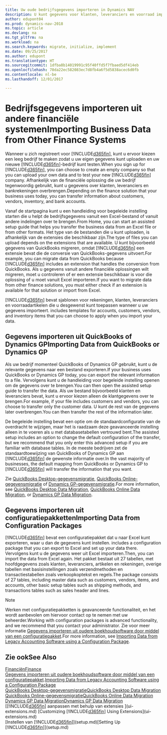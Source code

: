 ```yaml
---
title: Uw oude bedrijfsgegevens importeren in Dynamics NAV
description: U kunt gegevens voor klanten, leveranciers en voorraad importeren, bijvoorbeeld uit Excel, QuickBooks of Dynamics GP, in Dynamics NAV.
author: edupont04
ms.prod: dynamics-nav-2018
ms.topic: article
ms.devlang: na
ms.tgt_pltfrm: na
ms.workload: na
ms.search.keywords: migrate, initialize, implement
ms.date: 09/25/2017
ms.author: edupont
ms.translationtype: HT
ms.sourcegitcommit: 1dfba8b14019991c95f40ffd5f7fbaed5df414eb
ms.openlocfilehash: 70da22ec582083ec7d8fb4a6f5d5838acec6d0fb
ms.contentlocale: nl-be
ms.lasthandoff: 12/01/2017

---
```

# <a name="importing-business-data-from-other-finance-systems"></a><span data-ttu-id="c4437-103">Bedrijfsgegevens importeren uit andere financiële systemen</span><span class="sxs-lookup"><span data-stu-id="c4437-103">Importing Business Data from Other Finance Systems</span></span>
<span data-ttu-id="c4437-104">Wanneer u zich registreert voor [!INCLUDE[d365fin](includes/d365fin_md.md)], kunt u ervoor kiezen een leeg bedrijf te maken zodat u uw eigen gegevens kunt uploaden en uw nieuwe [!INCLUDE[d365fin](includes/d365fin_md.md)]-bedrijf kunt testen.</span><span class="sxs-lookup"><span data-stu-id="c4437-104">When you sign up for [!INCLUDE[d365fin](includes/d365fin_md.md)], you can choose to create an empty company so that you can upload your own data and to test your new [!INCLUDE[d365fin](includes/d365fin_md.md)] company.</span></span> <span data-ttu-id="c4437-105">Afhankelijk van de financiële oplossing die uw bedrijf tegenwoordig gebruikt, kunt u gegevens over klanten, leveranciers en bankrekeningen overbrengen.</span><span class="sxs-lookup"><span data-stu-id="c4437-105">Depending on the finance solution that your business uses today, you can transfer information about customers, vendors, inventory, and bank accounts.</span></span>  

<span data-ttu-id="c4437-106">Vanaf de startpagina kunt u een handleiding voor begeleide instelling starten die u helpt de bedrijfsgegevens vanuit een Excel-bestand of vanuit andere indelingen over te brengen.</span><span class="sxs-lookup"><span data-stu-id="c4437-106">From Home, you can start an assisted setup guide that helps you transfer the business data from an Excel file or from other formats.</span></span> <span data-ttu-id="c4437-107">Het type van de bestanden die u kunt uploaden, is afhankelijk van de extensies die beschikbaar zijn.</span><span class="sxs-lookup"><span data-stu-id="c4437-107">The type of files you can upload depends on the extensions that are available.</span></span> <span data-ttu-id="c4437-108">U kunt bijvoorbeeld gegevens van QuickBooks migreren, omdat [!INCLUDE[d365fin](includes/d365fin_md.md)] een extensie bevat die de conversie van QuickBooks-gegevens uitvoert.</span><span class="sxs-lookup"><span data-stu-id="c4437-108">For example, you can migrate data from QuickBooks because [!INCLUDE[d365fin](includes/d365fin_md.md)] includes an extension that handles the conversion from QuickBooks.</span></span> <span data-ttu-id="c4437-109">Als u gegevens vanuit andere financiële oplossingen wilt migreren, moet u controleren of er een extensie beschikbaar is voor die oplossing of u moet vanuit Excel importeren.</span><span class="sxs-lookup"><span data-stu-id="c4437-109">If you want to migrate data from other finance solutions, you must either check if an extension is available for that solution or import from Excel.</span></span>  

[!INCLUDE[d365fin](includes/d365fin_md.md)]<span data-ttu-id="c4437-110"> bevat sjablonen voor rekeningen, klanten, leveranciers en voorraadartikelen die u desgewenst kunt toepassen wanneer u uw gegevens importeert.</span><span class="sxs-lookup"><span data-stu-id="c4437-110"> includes templates for accounts, customers, vendors, and inventory items that you can choose to apply when you import your data.</span></span>  

## <a name="importing-data-from-quickbooks-or-dynamics-gp"></a><span data-ttu-id="c4437-111">Gegevens importeren uit QuickBooks of Dynamics GP</span><span class="sxs-lookup"><span data-stu-id="c4437-111">Importing Data from QuickBooks or Dynamics GP</span></span>
<span data-ttu-id="c4437-112">Als uw bedrijf momenteel QuickBooks of Dynamics GP gebruikt, kunt u de relevante gegevens naar een bestand exporteren.</span><span class="sxs-lookup"><span data-stu-id="c4437-112">If your business uses QuickBooks or Dynamics GP today, you can export the relevant information to a file.</span></span> <span data-ttu-id="c4437-113">Vervolgens kunt u de handleiding voor begeleide instelling openen om de gegevens over te brengen.</span><span class="sxs-lookup"><span data-stu-id="c4437-113">You can then open the assisted setup guide to transfer the data.</span></span>
<span data-ttu-id="c4437-114">Als uw bestand bijvoorbeeld klanten en leveranciers bevat, kunt u ervoor kiezen alleen de klantgegevens over te brengen.</span><span class="sxs-lookup"><span data-stu-id="c4437-114">For example, if your file includes customers and vendors, you can choose to transfer only the customer data.</span></span> <span data-ttu-id="c4437-115">U kunt de rest van de gegevens later overbrengen.</span><span class="sxs-lookup"><span data-stu-id="c4437-115">You can then transfer the rest of the information later.</span></span>  

<span data-ttu-id="c4437-116">De begeleide instelling bevat een optie om de standaardconfiguratie van de overdracht te wijzigen, maar het is raadzaam deze geavanceerde instelling alleen in te voeren als u met databasetabellen vertrouwd bent.</span><span class="sxs-lookup"><span data-stu-id="c4437-116">The assisted setup includes an option to change the default configuration of the transfer, but we recommend that you only enter this advanced setup if you are familiar with database tables.</span></span> <span data-ttu-id="c4437-117">In de meeste bedrijven zet de standaardtoewijzing van QuickBooks of Dynamics GP aan [!INCLUDE[d365fin](includes/d365fin_md.md)] de gewenste informatie over.</span><span class="sxs-lookup"><span data-stu-id="c4437-117">In the vast majority of businesses, the default mapping from QuickBooks or Dynamics GP to [!INCLUDE[d365fin](includes/d365fin_md.md)] will transfer the information that you want.</span></span>  

<span data-ttu-id="c4437-118">Zie [QuickBooks Desktop-gegevensmigratie](ui-extensions-quickbooks-data-migration.md), [QuickBooks Online-gegevensmigratie](ui-extensions-quickbooks-online-data-migration.md) of [Dynamics GP-gegevensmigratie](ui-extensions-dynamicsgp-data-migration.md).</span><span class="sxs-lookup"><span data-stu-id="c4437-118">For more information, see [QuickBooks Desktop Data Migration](ui-extensions-quickbooks-data-migration.md), [QuickBooks Online Data Migration](ui-extensions-quickbooks-online-data-migration.md), or [Dynamics GP Data Migration](ui-extensions-dynamicsgp-data-migration.md).</span></span>  

## <a name="importing-data-from-configuration-packages"></a><span data-ttu-id="c4437-119">Gegevens importeren uit configuratiepakketten</span><span class="sxs-lookup"><span data-stu-id="c4437-119">Importing Data from Configuration Packages</span></span>
[!INCLUDE[d365fin](includes/d365fin_md.md)]<span data-ttu-id="c4437-120"> bevat een configuratiepakket dat u naar Excel kunt exporteren, waar u dan de gegevens kunt instellen.</span><span class="sxs-lookup"><span data-stu-id="c4437-120"> includes a configuration package that you can export to Excel and set up your data there.</span></span> <span data-ttu-id="c4437-121">Vervolgens kunt u de gegevens weer uit Excel importeren.</span><span class="sxs-lookup"><span data-stu-id="c4437-121">Then, you can import the data from Excel again.</span></span> <span data-ttu-id="c4437-122">Het pakket bestaat uit 27 tabellen, met hoofdgegevens zoals klanten, leveranciers, artikelen en rekeningen, overige tabellen met basisinstellingen zoals verzendmethoden en transactiestabellen zoals verkoopkoptekst en regels.</span><span class="sxs-lookup"><span data-stu-id="c4437-122">The package consists of 27 tables, including master data such as customers, vendors, items, and accounts, other basic setup tables such as shipping methods, and transactions tables such as sales header and lines.</span></span>  

> [!NOTE]  
>   <span data-ttu-id="c4437-123">Werken met configuratiepakketten is geavanceerde functionaliteit, en het wordt aanbevolen om hiervoor contact op te nemen met uw beheerder.</span><span class="sxs-lookup"><span data-stu-id="c4437-123">Working with configuration packages is advanced functionality, and we recommend that you contact your administrator.</span></span> <span data-ttu-id="c4437-124">Zie voor meer informatie [Gegevens importeren uit oudere boekhoudsoftware door middel van een configuratiepakket](across-import-data-configuration-packages.md).</span><span class="sxs-lookup"><span data-stu-id="c4437-124">For more information, see [Importing Data from Legacy Accounting Software using a Configuration Package](across-import-data-configuration-packages.md).</span></span>  

## <a name="see-also"></a><span data-ttu-id="c4437-125">Zie ook</span><span class="sxs-lookup"><span data-stu-id="c4437-125">See Also</span></span>
[<span data-ttu-id="c4437-126">Financiën</span><span class="sxs-lookup"><span data-stu-id="c4437-126">Finance</span></span>](finance.md)  
<span data-ttu-id="c4437-127">[Gegevens importeren uit oudere boekhoudsoftware door middel van een configuratiepakket](across-import-data-configuration-packages.md).</span><span class="sxs-lookup"><span data-stu-id="c4437-127">[Importing Data from Legacy Accounting Software using a Configuration Package](across-import-data-configuration-packages.md)</span></span>  
[<span data-ttu-id="c4437-128">QuickBooks Desktop-gegevensmigratie</span><span class="sxs-lookup"><span data-stu-id="c4437-128">QuickBooks Desktop Data Migration</span></span>](ui-extensions-quickbooks-data-migration.md)  
[<span data-ttu-id="c4437-129">QuickBooks Online-gegevensmigratie</span><span class="sxs-lookup"><span data-stu-id="c4437-129">QuickBooks Online Data Migration</span></span>](ui-extensions-quickbooks-online-data-migration.md)  
[<span data-ttu-id="c4437-130">Dynamics GP Data Migration</span><span class="sxs-lookup"><span data-stu-id="c4437-130">Dynamics GP Data Migration</span></span>](ui-extensions-dynamicsgp-data-migration.md)  
<span data-ttu-id="c4437-131">[[!INCLUDE[d365fin](includes/d365fin_md.md)] aanpassen met behulp van extensies ](ui-extensions.md) </span><span class="sxs-lookup"><span data-stu-id="c4437-131">[Customizing [!INCLUDE[d365fin](includes/d365fin_md.md)] Using Extensions](ui-extensions.md) </span></span>  
<span data-ttu-id="c4437-132">[Instellen van [!INCLUDE[d365fin](includes/d365fin_md.md)]](setup.md)</span><span class="sxs-lookup"><span data-stu-id="c4437-132">[Setting Up [!INCLUDE[d365fin](includes/d365fin_md.md)]](setup.md)</span></span>

## 

